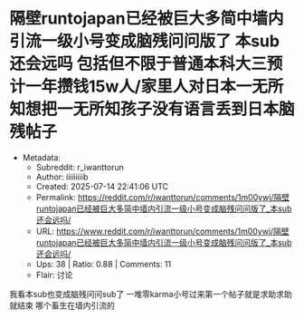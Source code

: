 # 隔壁runtojapan已经被巨大多简中墙内引流一级小号变成脑残问问版了 本sub还会远吗 包括但不限于普通本科大三预计一年攒钱15w人/家里人对日本一无所知想把一无所知孩子没有语言丢到日本脑残帖子

- Metadata:
  - Subreddit: r_iwanttorun
  - Author: iiiiiiiiib
  - Created: 2025-07-14 22:41:06 UTC
  - Permalink: https://reddit.com/r/iwanttorun/comments/1m00ywj/隔壁runtojapan已经被巨大多简中墙内引流一级小号变成脑残问问版了_本sub还会远吗/
  - URL: https://www.reddit.com/r/iwanttorun/comments/1m00ywj/隔壁runtojapan已经被巨大多简中墙内引流一级小号变成脑残问问版了_本sub还会远吗/
  - Ups: 38 | Ratio: 0.88 | Comments: 11
  - Flair: 讨论


我看本sub也变成脑残问问sub了
一堆零karma小号过来第一个帖子就是求助求助就结束 哪个畜生在墙内引流的

